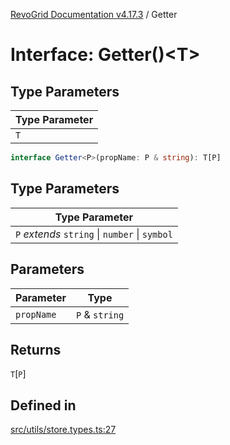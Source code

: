 [RevoGrid Documentation v4.17.3](README.md) / Getter

# Interface: Getter()\<T\>

## Type Parameters

| Type Parameter |
| ------ |
| `T` |

```ts
interface Getter<P>(propName: P & string): T[P]
```

## Type Parameters

| Type Parameter |
| ------ |
| `P` *extends* `string` \| `number` \| `symbol` |

## Parameters

| Parameter | Type |
| ------ | ------ |
| `propName` | `P` & `string` |

## Returns

`T`\[`P`\]

## Defined in

[src/utils/store.types.ts:27](https://github.com/revolist/revogrid/blob/3aa06b5b2b2375c31a2a8275a0aefcbc04de60c5/src/utils/store.types.ts#L27)
